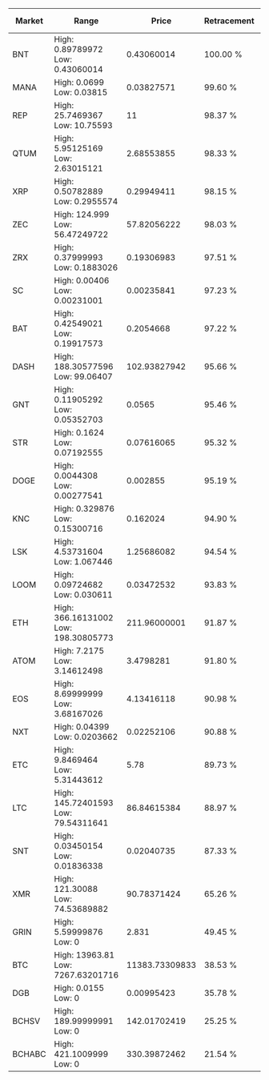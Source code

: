 | Market | Range | Price| Retracement | Doubles to 50% |
| --- | --- | --- | --- | --- |
| BNT | High: 0.89789972<br />Low: 0.43060014 | 0.43060014 | 100.00 % | 1.54 |
| MANA | High: 0.0699<br />Low: 0.03815 | 0.03827571 | 99.60 % | 1.41 |
| REP | High: 25.7469367<br />Low: 10.75593 | 11 | 98.37 % | 1.66 |
| QTUM | High: 5.95125169<br />Low: 2.63015121 | 2.68553855 | 98.33 % | 1.60 |
| XRP | High: 0.50782889<br />Low: 0.2955574 | 0.29949411 | 98.15 % | 1.34 |
| ZEC | High: 124.999<br />Low: 56.47249722 | 57.82056222 | 98.03 % | 1.57 |
| ZRX | High: 0.37999993<br />Low: 0.1883026 | 0.19306983 | 97.51 % | 1.47 |
| SC | High: 0.00406<br />Low: 0.00231001 | 0.00235841 | 97.23 % | 1.35 |
| BAT | High: 0.42549021<br />Low: 0.19917573 | 0.2054668 | 97.22 % | 1.52 |
| DASH | High: 188.30577596<br />Low: 99.06407 | 102.93827942 | 95.66 % | 1.40 |
| GNT | High: 0.11905292<br />Low: 0.05352703 | 0.0565 | 95.46 % | 1.53 |
| STR | High: 0.1624<br />Low: 0.07192555 | 0.07616065 | 95.32 % | 1.54 |
| DOGE | High: 0.0044308<br />Low: 0.00277541 | 0.002855 | 95.19 % | 1.26 |
| KNC | High: 0.329876<br />Low: 0.15300716 | 0.162024 | 94.90 % | 1.49 |
| LSK | High: 4.53731604<br />Low: 1.067446 | 1.25686082 | 94.54 % | 2.23 |
| LOOM | High: 0.09724682<br />Low: 0.030611 | 0.03472532 | 93.83 % | 1.84 |
| ETH | High: 366.16131002<br />Low: 198.30805773 | 211.96000001 | 91.87 % | 1.33 |
| ATOM | High: 7.2175<br />Low: 3.14612498 | 3.4798281 | 91.80 % | 1.49 |
| EOS | High: 8.69999999<br />Low: 3.68167026 | 4.13416118 | 90.98 % | 1.50 |
| NXT | High: 0.04399<br />Low: 0.0203662 | 0.02252106 | 90.88 % | 1.43 |
| ETC | High: 9.8469464<br />Low: 5.31443612 | 5.78 | 89.73 % | 1.31 |
| LTC | High: 145.72401593<br />Low: 79.54311641 | 86.84615384 | 88.97 % | 1.30 |
| SNT | High: 0.03450154<br />Low: 0.01836338 | 0.02040735 | 87.33 % | 1.30 |
| XMR | High: 121.30088<br />Low: 74.53689882 | 90.78371424 | 65.26 % | 1.08 |
| GRIN | High: 5.59999876<br />Low: 0 | 2.831 | 49.45 % | 0.00 |
| BTC | High: 13963.81<br />Low: 7267.63201716 | 11383.73309833 | 38.53 % | 0.00 |
| DGB | High: 0.0155<br />Low: 0 | 0.00995423 | 35.78 % | 0.00 |
| BCHSV | High: 189.99999991<br />Low: 0 | 142.01702419 | 25.25 % | 0.00 |
| BCHABC | High: 421.1009999<br />Low: 0 | 330.39872462 | 21.54 % | 0.00 |
